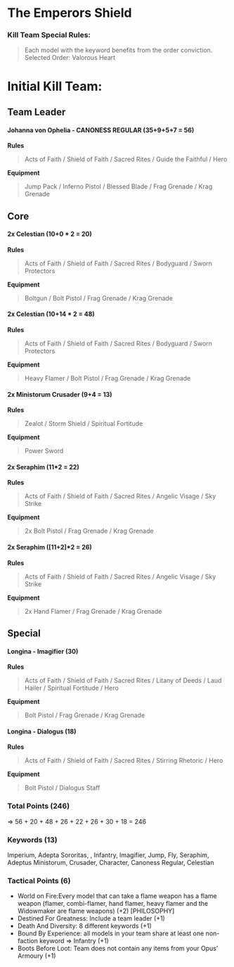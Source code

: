 
# The Emperors Shield

### Kill Team Special Rules:
**<Order>**
> Each model with the <Order> keyword benefits from the order conviction.
 Selected Order: Valorous Heart

# Initial Kill Team:
## Team Leader

#### Johanna von Ophelia - CANONESS REGULAR (35+9+5+7 = 56) 

**Rules**
> Acts of Faith / Shield of Faith / Sacred Rites / Guide the Faithful / Hero

**Equipment**
> Jump Pack / Inferno Pistol / Blessed Blade / Frag Grenade / Krag Grenade

## Core

#### 2x Celestian (10+0 * 2 = 20)

**Rules**
> Acts of Faith / Shield of Faith / Sacred Rites / Bodyguard / Sworn Protectors

**Equipment**
> Boltgun / Bolt Pistol / Frag Grenade / Krag Grenade

#### 2x Celestian (10+14 * 2 = 48)

**Rules**
> Acts of Faith / Shield of Faith / Sacred Rites / Bodyguard / Sworn Protectors

**Equipment**
> Heavy Flamer / Bolt Pistol / Frag Grenade / Krag Grenade

#### 2x Ministorum Crusader (9+4 = 13)

**Rules**
> Zealot / Storm Shield / Spiritual Fortitude

**Equipment**
> Power Sword

#### 2x Seraphim (11*2 = 22)

**Rules**
> Acts of Faith / Shield of Faith / Sacred Rites / Angelic Visage / Sky Strike

**Equipment**
> 2x Bolt Pistol / Frag Grenade / Krag Grenade

#### 2x Seraphim ([11+2]*2 = 26)

**Rules**
> Acts of Faith / Shield of Faith / Sacred Rites / Angelic Visage / Sky Strike

**Equipment**
> 2x Hand Flamer / Frag Grenade / Krag Grenade

## Special
#### Longina - Imagifier (30)

**Rules**
> Acts of Faith / Shield of Faith / Sacred Rites / Litany of Deeds / Laud Hailer / Spiritual Fortitude /  Hero
 
**Equipment**
> Bolt Pistol / Frag Grenade / Krag Grenade 

#### Longina - Dialogus (18)

**Rules**
> Acts of Faith / Shield of Faith / Sacred Rites / Stirring Rhetoric / Hero
 
**Equipment**
> Bolt Pistol / Dialogus Staff

### Total Points (246)
=> 56 + 20 + 48 + 26 + 22 + 26 + 30 + 18 = 246

### Keywords (13)
Imperium, Adepta Sororitas, <Order>, Infantry, Imagifier, Jump, Fly, Seraphim, Adeptus Ministorum, Crusader, Character, Canoness Regular, Celestian

### Tactical Points (6)
+ World on Fire:Every model that can take a flame weapon has a flame weapon (flamer, combi-flamer, hand flamer, heavy flamer and the Widowmaker are flame weapons) (+2) [PHILOSOPHY]
+ Destined For Greatness: Include a team leader (+1)
+ Death And Diversity: 8 different keywords (+1)
+ Bound By Experience: all models in your team share at least one non-faction keyword => Infantry (+1)
+ Boots Before Loot:  Team does not contain any items from your Opus’ Armoury (+1)
